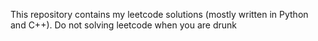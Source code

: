 This repository contains my leetcode solutions (mostly written in Python and C++).
Do not solving leetcode when you are drunk